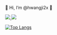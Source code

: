 👋 Hi, I’m @hwangji2x 👋

<a href="https://velog.io/@hwangji2x" target="_blank"><img src="https://img.shields.io/badge/Velog-20C997?style=flat-square&logo=Velog&logoColor=white"/>
<a href="mailto:hey.hwangji2x@gmail.com" target="_blank"><img src="https://img.shields.io/badge/Gmail-EA4335?style=flat-square&logo=Gmail&logoColor=white"/>

[![Top Langs](https://github-readme-stats.vercel.app/api/top-langs/?username=anuraghazra&layout=compact)](https://github.com/anuraghazra/github-readme-stats)

<!---
hwangji2x/hwangji2x is a ✨ special ✨ repository because its `README.md` (this file) appears on your GitHub profile.
You can click the Preview link to take a look at your changes.
--->
  
